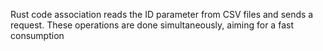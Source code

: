 Rust code association reads the ID parameter from CSV files and sends a request. These operations are done simultaneously, aiming for a fast consumption
